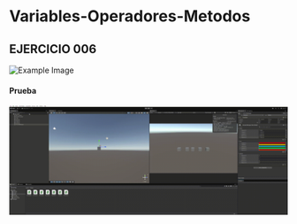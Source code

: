# Variables-Operadores-Metodos

## EJERCICIO 006


![Example Image](Image\Carrusel_Colores_.gif)

#### Prueba



![alt text](Image\Variables-Operadores-Metodos_006.gif)